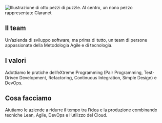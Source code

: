 ![Illustrazione di otto pezzi di puzzle. Al centro, un nono pezzo rappresentate Claranet](/xpeppers/.github/blob/main/profile/claranet.png)
## Il team
Un’azienda di sviluppo software, ma prima di tutto, un team di persone appassionate della Metodologia Agile e di tecnologia. 
## I valori
Adottiamo le pratiche dell’eXtreme Programming (Pair Programming, Test-Driven Development, Refactoring, Continuous Integration, Simple Design) e DevOps. 
## Cosa facciamo
Aiutiamo le aziende a ridurre il tempo tra l’idea e la produzione combinando tecniche Lean, Agile, DevOps e l’utilizzo del Cloud.
